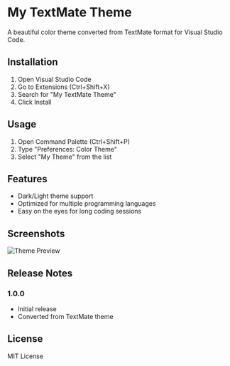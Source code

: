 # My TextMate Theme

A beautiful color theme converted from TextMate format for Visual Studio Code.

## Installation

1. Open Visual Studio Code
2. Go to Extensions (Ctrl+Shift+X)
3. Search for "My TextMate Theme"
4. Click Install

## Usage

1. Open Command Palette (Ctrl+Shift+P)
2. Type "Preferences: Color Theme"
3. Select "My Theme" from the list

## Features

- Dark/Light theme support
- Optimized for multiple programming languages
- Easy on the eyes for long coding sessions

## Screenshots

![Theme Preview](screenshot.png)

## Release Notes

### 1.0.0
- Initial release
- Converted from TextMate theme

## License

MIT License
